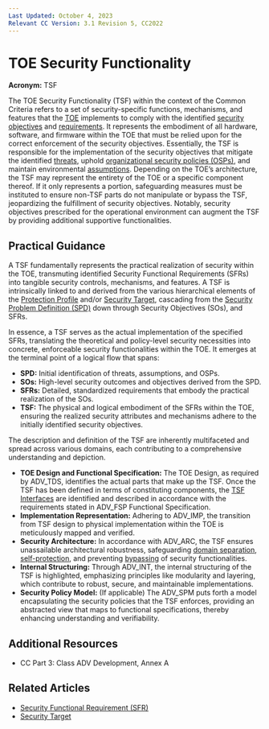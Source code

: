 ```yaml
---
Last Updated: October 4, 2023
Relevant CC Version: 3.1 Revision 5, CC2022
---
```


# TOE Security Functionality

**Acronym:** TSF

 The TOE Security Functionality (TSF) within the context of the Common Criteria refers to a set of security-specific functions, mechanisms, and features that the [TOE](./TargetofEvaluation.md) implements to comply with the identified [security objectives](./SecurityObjective.md) and [requirements](./SecurityFunctionalRequirement.md). It represents the embodiment of all hardware, software, and firmware within the TOE that must be relied upon for the correct enforcement of the security objectives. Essentially, the TSF is responsible for the implementation of the security objectives that mitigate the identified [threats](./Threat.md), uphold [organizational security policies (OSPs)](./OrganizationalSecurityPolicy.md), and maintain environmental [assumptions](./Assumption.md). Depending on the TOE’s architecture, the TSF may represent the entirety of the TOE or a specific component thereof. If it only represents a portion, safeguarding measures must be instituted to ensure non-TSF parts do not manipulate or bypass the TSF, jeopardizing the fulfillment of security objectives. Notably, security objectives prescribed for the operational environment can augment the TSF by providing additional supportive functionalities.

## Practical Guidance

A TSF fundamentally represents the practical realization of security within the TOE, transmuting identified Security Functional Requirements (SFRs) into tangible security controls, mechanisms, and features. A TSF is intrinsically linked to and derived from the various hierarchical elements of the [Protection Profile](./ProtectionProfile.md) and/or [Security Target](./SecurityTarget.md), cascading from the [Security Problem Definition (SPD)](./SecurityProblemdefinition.md) down through Security Objectives (SOs), and SFRs.

In essence, a TSF serves as the actual implementation of the specified SFRs, translating the theoretical and policy-level security necessities into concrete, enforceable security functionalities within the TOE. It emerges at the terminal point of a logical flow that spans:

- **SPD:** Initial identification of threats, assumptions, and OSPs.
- **SOs:** High-level security outcomes and objectives derived from the SPD.
- **SFRs:** Detailed, standardized requirements that embody the practical realization of the SOs.
- **TSF:** The physical and logical embodiment of the SFRs within the TOE, ensuring the realized security attributes and mechanisms adhere to the initially identified security objectives.


The description and definition of the TSF are inherently multifaceted and spread across various domains, each contributing to a comprehensive understanding and depiction.
- **TOE Design and Functional Specification:** The TOE Design, as required by ADV_TDS, identifies the actual parts that make up the TSF. Once the TSF has been defined in terms of constituting components, the [TSF Interfaces](./TSFInterface.md) are identified and described in accordance with the requirements stated in ADV_FSP Functional Specification.
- **Implementation Representation:** Adhering to ADV_IMP, the transition from TSF design to physical implementation within the TOE is meticulously mapped and verified.
- **Security Architecture:** In accordance with ADV_ARC, the TSF ensures unassailable architectural robustness, safeguarding [domain separation](./DomainSeparation.md), [self-protection](./SelfProtection.md), and preventing [bypassing](./NonBypassability.md) of security functionalities.
- **Internal Structuring:** Through ADV_INT, the internal structuring of the TSF is highlighted, emphasizing principles like modularity and layering, which contribute to robust, secure, and maintainable implementations.
- **Security Policy Model:** (If applicable) The ADV_SPM puts forth a model encapsulating the security policies that the TSF enforces, providing an abstracted view that maps to functional specifications, thereby enhancing understanding and verifiability.

## Additional Resources

- CC Part 3: Class ADV Development, Annex A

## Related Articles
- [Security Functional Requirement (SFR)](./SecurityFunctionalRequirement.md) 
- [Security Target](./SecurityTarget.md)
